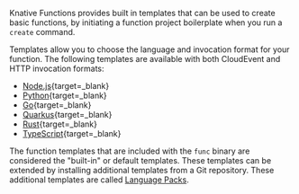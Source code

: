 <!-- Snippet used in the following topics:
- /docs/functions/README.md
-->
Knative Functions provides built in templates that can be used to create basic functions, by initiating a function project boilerplate when you run a `create` command.

Templates allow you to choose the language and invocation format for your function. The following templates are available with both CloudEvent and HTTP invocation formats:

- [Node.js](https://github.com/knative/func/blob/main/docs/function-developers/nodejs.md){target=_blank}
- [Python](https://github.com/knative/func/blob/main/docs/function-developers/python.md){target=_blank}
- [Go](https://github.com/knative/func/blob/main/docs/function-developers/golang.md){target=_blank}
- [Quarkus](https://github.com/knative/func/blob/main/docs/function-developers/quarkus.md){target=_blank}
- [Rust](https://github.com/knative/func/blob/main/docs/function-developers/rust.md){target=_blank}
- [TypeScript](https://github.com/knative/func/blob/main/docs/function-developers/typescript.md){target=_blank}

The function templates that are included with the `func` binary are considered the
"built-in" or default templates. These templates can be extended by installing
additional templates from a Git repository. These additional templates are called
[Language Packs](/docs/functions/language-packs/).